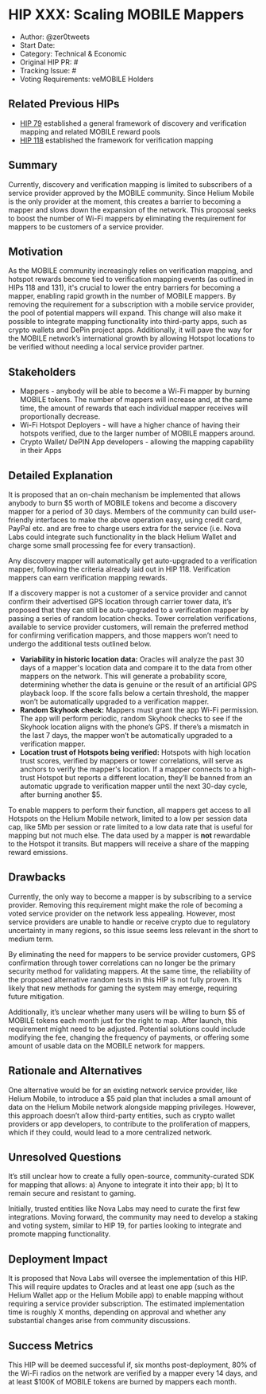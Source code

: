 # HIP XXX: Scaling MOBILE Mappers

- Author: @zer0tweets
- Start Date: 
- Category: Technical & Economic
- Original HIP PR: #
- Tracking Issue: #
- Voting Requirements: veMOBILE Holders

## Related Previous HIPs
* [HIP 79](https://github.com/helium/HIP/blob/main/0079-mobile-poc-mappers-rewards.md) established a general framework of discovery and verification mapping and related MOBILE reward pools
* [HIP 118](https://github.com/helium/HIP/blob/main/0118-verification-mapping.md) established the framework for verification mapping

## Summary
Currently, discovery and verification mapping is limited to subscribers of a service provider approved by the MOBILE community. Since Helium Mobile is the only provider at the moment, this creates a barrier to becoming a mapper and slows down the expansion of the network. This proposal seeks to boost the number of Wi-Fi mappers by eliminating the requirement for mappers to be customers of a service provider.

## Motivation
As the MOBILE community increasingly relies on verification mapping, and hotspot rewards become tied to verification mapping events (as outlined in HIPs 118 and 131), it's crucial to lower the entry barriers for becoming a mapper, enabling rapid growth in the number of MOBILE mappers. By removing the requirement for a subscription with a mobile service provider, the pool of potential mappers will expand. This change will also make it possible to integrate mapping functionality into third-party apps, such as crypto wallets and DePin project apps. 
Additionally, it will pave the way for the MOBILE network’s international growth by allowing Hotspot locations to be verified without needing a local service provider partner.

## Stakeholders

- Mappers - anybody will be able to become a Wi-Fi mapper by burning MOBILE tokens. The number of mappers will increase and, at the same time, the amount of rewards that each individual mapper receives will proportionally decrease.  
- Wi-Fi Hotspot Deployers - will have a higher chance of having their hotspots verified, due to the larger number of MOBILE mappers around.
- Crypto Wallet/ DePIN App developers - allowing the mapping capability in their Apps 


## Detailed Explanation
It is proposed that an on-chain mechanism be implemented that allows anybody to burn $5 worth of MOBILE tokens and become a discovery mapper for a period of 30 days. Members of the community can build user-friendly interfaces to make the above operation easy, using credit card, PayPal etc. and are free to charge users extra for the service (i.e. Nova Labs could integrate such functionality in the black Helium Wallet and charge some small processing fee for every transaction). 


Any discovery mapper will automatically get auto-upgraded to a verification mapper, following the criteria already laid out in HIP 118. Verification mappers can earn verification mapping rewards. 

If a discovery mapper is not a customer of a service provider and cannot confirm their advertised GPS location through carrier tower data, it’s proposed that they can still be auto-upgraded to a verification mapper by passing a series of random location checks. Tower correlation verifications, available to service provider customers, will remain the preferred method for confirming verification mappers, and those mappers won’t need to undergo the additional tests outlined below.
- **Variability in historic location data:** Oracles will analyze the past 30 days of a mapper's location data and compare it to the data from other mappers on the network. This will generate a probability score, determining whether the data is genuine or the result of an artificial GPS playback loop. If the score falls below a certain threshold, the mapper won’t be automatically upgraded to a verification mapper.
- **Random Skyhook check:** Mappers must grant the app Wi-Fi permission. The app will perform periodic, random Skyhook checks to see if the Skyhook location aligns with the phone’s GPS. If there’s a mismatch in the last 7 days, the mapper won’t be automatically upgraded to a verification mapper. 
- **Location trust of Hotspots being verified:** Hotspots with high location trust scores, verified by mappers or tower correlations, will serve as anchors to verify the mapper's location. If a mapper connects to a high-trust Hotspot but reports a different location, they’ll be banned from an automatic upgrade to verification mapper until the next 30-day cycle, after burning another $5.

To enable mappers to perform their function, all mappers get access to all Hotspots on the Helium Mobile network, limited to a low per session data cap, like 5Mb per session or rate limited to a low data rate that is useful for mapping but not much else. The data used by a mapper is **not** rewardable to the Hotspot it transits. But mappers will receive a share of the mapping reward emissions.

## Drawbacks
Currently, the only way to become a mapper is by subscribing to a service provider. Removing this requirement might make the role of becoming a voted service provider on the network less appealing. However, most service providers are unable to handle or receive crypto due to regulatory uncertainty in many regions, so this issue seems less relevant in the short to medium term.

By eliminating the need for mappers to be service provider customers, GPS confirmation through tower correlations can no longer be the primary security method for validating mappers. At the same time, the reliability of the proposed alternative random tests in this HIP is not fully proven. It’s likely that new methods for gaming the system may emerge, requiring future mitigation.

Additionally, it’s unclear whether many users will be willing to burn $5 of MOBILE tokens each month just for the right to map. After launch, this requirement might need to be adjusted. Potential solutions could include modifying the fee, changing the frequency of payments, or offering some amount of usable data on the MOBILE network for mappers.

## Rationale and Alternatives
One alternative would be for an existing network service provider, like Helium Mobile, to introduce a $5 paid plan that includes a small amount of data on the Helium Mobile network alongside mapping privileges. However, this approach doesn’t allow third-party entities, such as crypto wallet providers or app developers, to contribute to the proliferation of mappers, which if they could, would lead to a more centralized network.

## Unresolved Questions
It’s still unclear how to create a fully open-source, community-curated SDK for mapping that allows: a) Anyone to integrate it into their app; b) It to remain secure and resistant to gaming.

Initially, trusted entities like Nova Labs may need to curate the first few integrations. Moving forward, the community may need to develop a staking and voting system, similar to HIP 19, for parties looking to integrate and promote mapping functionality.

## Deployment Impact
It is proposed that Nova Labs will oversee the implementation of this HIP. This will require updates to Oracles and at least one app (such as the Helium Wallet app or the Helium Mobile app) to enable mapping without requiring a service provider subscription. The estimated implementation time is roughly X months, depending on approval and whether any substantial changes arise from community discussions.

## Success Metrics 
This HIP will be deemed successful if, six months post-deployment, 80% of the Wi-Fi radios on the network are verified by a mapper every 14 days, and at least $100K of MOBILE tokens are burned by mappers each month.
